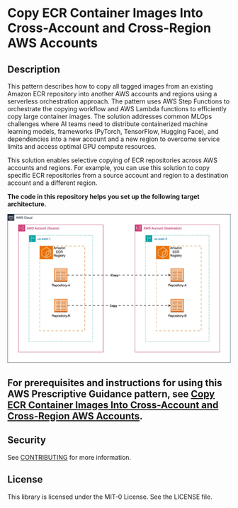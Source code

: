 # Copy ECR Container Images Into Cross-Account and Cross-Region AWS Accounts

## Description
This pattern describes how to copy all tagged images from an existing Amazon ECR repository into another AWS accounts and regions using a serverless orchestration approach. The pattern uses AWS Step Functions to orchestrate the copying workflow and AWS Lambda functions to efficiently copy large container images. The solution addresses common MLOps challenges where AI teams need to distribute containerized machine learning models, frameworks (PyTorch, TensorFlow, Hugging Face), and dependencies into a new account and a new region to overcome service limits and access optimal GPU compute resources. 

This solution enables selective copying of ECR repositories across AWS accounts and regions. For example, you can use this solution to copy specific ECR repositories from a source account and region to a destination account and a different region.


**The code in this repository helps you set up the following target architecture.**


![Target architecture diagram](architecture/ECR%20Copy%20Cross%20Account.jpg) 

## For prerequisites and instructions for using this AWS Prescriptive Guidance pattern, see [Copy ECR Container Images Into Cross-Account and Cross-Region AWS Accounts](https://apg-library.amazonaws.com/content-viewer/787185e7-664b-4ed8-b30f-1d9507f13377).

## Security

See [CONTRIBUTING](CONTRIBUTING.md#security-issue-notifications) for more information.

## License

This library is licensed under the MIT-0 License. See the LICENSE file.